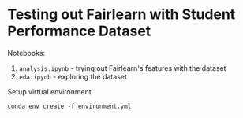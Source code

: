 # Testing out Fairlearn with Student Performance Dataset

Notebooks:

1. `analysis.ipynb` - trying out Fairlearn's features with the dataset
2. `eda.ipynb` - exploring the dataset


Setup virtual environment

`conda env create -f environment.yml`